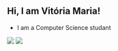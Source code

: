 ## Hi, I am Vitória Maria!

- I am a Computer Science studant

<div>
    <img heigh="180cm" src="https://github-readme-stats.vercel.app/api?username=Vitoria-Maria0912&show_icons=true&theme=tokyonight"/>
    <img heigh="180cm" src="https://github-readme-stats.vercel.app/api/top-langs/?username=Vitoria-Maria0912&layout=compact&theme=tokyonight"/>
</div>
